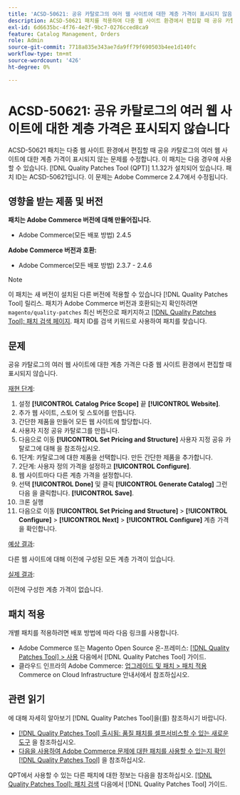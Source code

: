```yaml
---
title: 'ACSD-50621: 공유 카탈로그의 여러 웹 사이트에 대한 계층 가격이 표시되지 않음'
description: ACSD-50621 패치를 적용하여 다중 웹 사이트 환경에서 편집할 때 공유 카탈로그의 여러 웹 사이트에 대한 계층 가격이 표시되지 않는 Adobe Commerce 문제를 해결합니다.
exl-id: 6d6635bc-4f76-4e2f-9bc7-0276cced8ca9
feature: Catalog Management, Orders
role: Admin
source-git-commit: 7718a835e343ae7da9ff79f690503b4ee1d140fc
workflow-type: tm+mt
source-wordcount: '426'
ht-degree: 0%

---
```


# ACSD-50621: 공유 카탈로그의 여러 웹 사이트에 대한 계층 가격은 표시되지 않습니다

ACSD-50621 패치는 다중 웹 사이트 환경에서 편집할 때 공유 카탈로그의 여러 웹 사이트에 대한 계층 가격이 표시되지 않는 문제를 수정합니다. 이 패치는 다음 경우에 사용할 수 있습니다. [!DNL Quality Patches Tool (QPT)] 1.1.32가 설치되어 있습니다. 패치 ID는 ACSD-50621입니다. 이 문제는 Adobe Commerce 2.4.7에서 수정됩니다.

## 영향을 받는 제품 및 버전

**패치는 Adobe Commerce 버전에 대해 만들어집니다.**

* Adobe Commerce(모든 배포 방법) 2.4.5

**Adobe Commerce 버전과 호환:**

* Adobe Commerce(모든 배포 방법) 2.3.7 - 2.4.6

>[!NOTE]
>
>이 패치는 새 버전이 설치된 다른 버전에 적용할 수 있습니다 [!DNL Quality Patches Tool] 릴리스. 패치가 Adobe Commerce 버전과 호환되는지 확인하려면 `magento/quality-patches` 최신 버전으로 패키지하고 [[!DNL Quality Patches Tool]: 패치 검색 페이지](https://experienceleague.adobe.com/tools/commerce-quality-patches/index.html). 패치 ID를 검색 키워드로 사용하여 패치를 찾습니다.

## 문제

공유 카탈로그의 여러 웹 사이트에 대한 계층 가격은 다중 웹 사이트 환경에서 편집할 때 표시되지 않습니다.

<u>재현 단계</u>:

1. 설정 **[!UICONTROL Catalog Price Scope]** 끝 **[!UICONTROL Website]**.
1. 추가 웹 사이트, 스토어 및 스토어를 만듭니다.
1. 간단한 제품을 만들어 모든 웹 사이트에 할당합니다.
1. 사용자 지정 공유 카탈로그를 만듭니다.
1. 다음으로 이동 **[!UICONTROL Set Pricing and Structure]** 사용자 지정 공유 카탈로그에 대해 을 참조하십시오.
1. 1단계: 카탈로그에 대한 제품을 선택합니다. 만든 간단한 제품을 추가합니다.
1. 2단계: 사용자 정의 가격을 설정하고 **[!UICONTROL Configure]**.
1. 웹 사이트마다 다른 계층 가격을 설정합니다.
1. 선택 **[!UICONTROL Done]** 및 클릭 **[!UICONTROL Generate Catalog]** 그런 다음 을 클릭합니다. **[!UICONTROL Save]**.
1. 크론 실행
1. 다음으로 이동 **[!UICONTROL Set Pricing and Structure]** > **[!UICONTROL Configure]** > **[!UICONTROL Next]** > **[!UICONTROL Configure]** 계층 가격을 확인합니다.

<u>예상 결과</u>:

다른 웹 사이트에 대해 이전에 구성된 모든 계층 가격이 있습니다.

<u>실제 결과</u>:

이전에 구성한 계층 가격이 없습니다.

## 패치 적용

개별 패치를 적용하려면 배포 방법에 따라 다음 링크를 사용합니다.

* Adobe Commerce 또는 Magento Open Source 온-프레미스: [[!DNL Quality Patches Tool] > 사용](https://experienceleague.adobe.com/docs/commerce-operations/tools/quality-patches-tool/usage.html) 다음에서 [!DNL Quality Patches Tool] 가이드.
* 클라우드 인프라의 Adobe Commerce: [업그레이드 및 패치 > 패치 적용](https://experienceleague.adobe.com/docs/commerce-cloud-service/user-guide/develop/upgrade/apply-patches.html) Commerce on Cloud Infrastructure 안내서에서 참조하십시오.

## 관련 읽기

에 대해 자세히 알아보기 [!DNL Quality Patches Tool]을(를) 참조하시기 바랍니다.

* [[!DNL Quality Patches Tool] 출시됨: 품질 패치를 셀프서비스할 수 있는 새로운 도구](/help/announcements/adobe-commerce-announcements/magento-quality-patches-released-new-tool-to-self-serve-quality-patches.md) 을 참조하십시오.
* [다음을 사용하여 Adobe Commerce 문제에 대한 패치를 사용할 수 있는지 확인 [!DNL Quality Patches Tool]](/help/support-tools/patches-available-in-qpt-tool/check-patch-for-magento-issue-with-magento-quality-patches.md) 을 참조하십시오.

QPT에서 사용할 수 있는 다른 패치에 대한 정보는 다음을 참조하십시오. [[!DNL Quality Patches Tool]: 패치 검색](https://experienceleague.adobe.com/tools/commerce-quality-patches/index.html) 다음에서 [!DNL Quality Patches Tool] 가이드.
